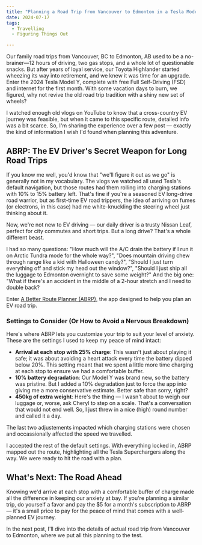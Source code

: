```yaml
---
title: "Planning a Road Trip from Vancouver to Edmonton in a Tesla Model Y"
date: 2024-07-17
tags:
  - Travelling
  - Figuring Things Out

---
```


Our family road trips from Vancouver, BC to Edmonton, AB used to be a no-brainer—12 hours of driving, two gas stops, and a whole lot of questionable snacks. But after years of loyal service, our Toyota Highlander started wheezing its way into retirement, and we knew it was time for an upgrade. Enter the 2024 Tesla Model Y, complete with free Full Self-Driving (FSD) and internet for the first month. With some vacation days to burn, we figured, why not revive the old road trip tradition with a shiny new set of wheels?

<!-- more //-->

I watched enough old vlogs on YouTube to know that a cross-country EV journey was feasible, but when it came to this specific route, detailed info was a bit scarce. So, I'm sharing the experience over a few post — exactly the kind of information I wish I'd found when planning this adventure.

## ABRP: The EV Driver's Secret Weapon for Long Road Trips

If you know me well, you'd know that "we'll figure it out as we go" is generally not in my vocabulary. The vlogs we watched all used Tesla's default navigation, but those routes had them rolling into charging stations with 10% to 15% battery left. That's fine if you're a seasoned EV long-drive road warrior, but as first-time EV road trippers, the idea of arriving on fumes (or electrons, in this case) had me white-knuckling the steering wheel just thinking about it.

Now, we're not new to EV driving — our daily driver is a trusty Nissan Leaf, perfect for city commutes and short trips. But a long drive? That's a whole different beast.

I had so many questions: "How much will the A/C drain the battery if I run it on Arctic Tundra mode for the whole way?", "Does mountain driving chew through range like a kid with Halloween candy?", "Should I just turn everything off and stick my head out the window?", "Should I just ship all the luggage to Edmonton overnight to save some weight?" And the big one: "What if there's an accident in the middle of a 2-hour stretch and I need to double back?

Enter [A Better Route Planner (ABRP)](https://abetterrouteplanner.com), the app designed to help you plan an EV road trip.

### Settings to Consider (Or How to Avoid a Nervous Breakdown)

Here's where ABRP lets you customize your trip to suit your level of anxiety. These are the settings I used to keep my peace of mind intact:

- **Arrival at each stop with 25% charge**: This wasn't just about playing it safe; it was about avoiding a heart attack every time the battery dipped below 20%. This setting meant that we spent a little more time charging at each stop to ensure we had a comfortable buffer.
- **10% battery degradation**: Our Model Y was brand new, so the battery was pristine. But I added a 10% degradation just to force the app into giving me a more conservative estimate. Better safe than sorry, right?
- **450kg of extra weight**: Here's the thing — I wasn't about to weigh our luggage or, worse, ask Cheryl to step on a scale. That's a conversation that would not end well. So, I just threw in a nice (high) round number and called it a day.

The last two adjustements impacted which charging stations were chosen and occassionally affected the speed we travelled.

I accepted the rest of the default settings. With everything locked in, ABRP mapped out the route, highlighting all the Tesla Superchargers along the way. We were ready to hit the road with a plan.

## What's Next: The Road Ahead

Knowing we'd arrive at each stop with a comfortable buffer of charge made all the difference in keeping our anxiety at bay. If you're planning a similar trip, do yourself a favor and pay the $5 for a month's subscription to ABRP — it's a small price to pay for the peace of mind that comes with a well-planned EV journey.

In the next post, I'll dive into the details of actual road trip from Vancouver to Edmonton, where we put all this planning to the test.

